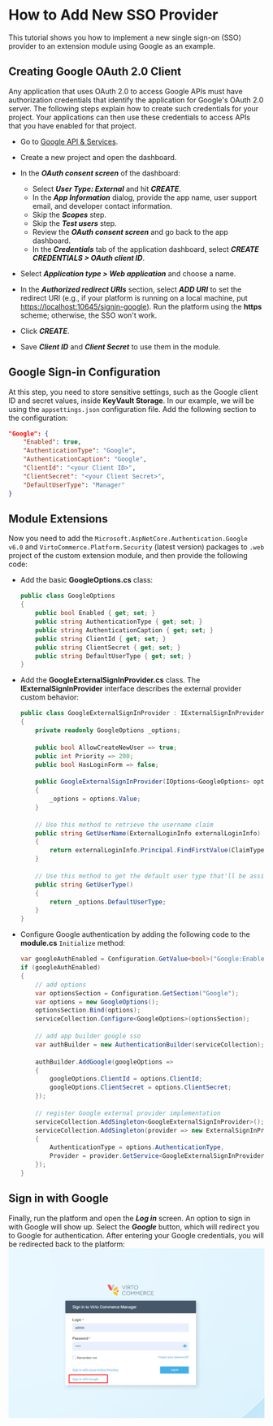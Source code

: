 
# How to Add New SSO Provider
This tutorial shows you how to implement a new single sign-on (SSO) provider to an extension module using Google as an example.

## Creating Google OAuth 2.0 Client
Any application that uses OAuth 2.0 to access Google APIs must have authorization credentials that identify the application for Google's OAuth 2.0 server. The following steps explain how to create such credentials for your project. Your applications can then use these credentials to access APIs that you have enabled for that project.

-   Go to  [Google API & Services](https://console.cloud.google.com/apis).
    
-   Create a new project and open the dashboard.
    
-   In the ***OAuth consent screen*** of the dashboard:
    
    -   Select ***User Type: External*** and hit ***CREATE***.
    -   In the ***App Information*** dialog, provide the app name, user support email, and developer contact information.
    -   Skip the ***Scopes*** step.
    -   Skip the ***Test users*** step.
    -   Review the ***OAuth consent screen*** and go back to the app dashboard.
    -   In the ***Credentials*** tab of the application dashboard, select ***CREATE CREDENTIALS > OAuth client ID***.
-   Select ***Application type > Web application*** and choose a name.
    
-   In the ***Authorized redirect URIs*** section, select ***ADD URI*** to set the redirect URI (e.g., if your platform is running on a local machine, put  [https://localhost:10645/signin-google](https://localhost:10645/signin-google)). Run the platform using the **https** scheme; otherwise, the SSO won't work.
    
-  Click ***CREATE***.
    
-   Save ***Client ID*** and ***Client Secret*** to use them in the module.

## Google Sign-in Configuration

At this step, you need to store sensitive settings, such as the Google client ID and secret values, inside **KeyVault Storage**. In our example, we will be using the `appsettings.json` configuration file. Add the following section to the configuration:

```json
"Google": {
    "Enabled": true,
    "AuthenticationType": "Google",
    "AuthenticationCaption": "Google",
    "ClientId": "<your Client ID>",
    "ClientSecret": "<your Client Secret>",
    "DefaultUserType": "Manager"
}
```

## Module Extensions

Now you need to add the `Microsoft.AspNetCore.Authentication.Google v6.0` and `VirtoCommerce.Platform.Security` (latest version) packages to `.web` project of the custom extension module, and then provide the following code:

-   Add the basic **GoogleOptions.cs** class:
    
    ```csharp
    public class GoogleOptions
    {
        public bool Enabled { get; set; }
        public string AuthenticationType { get; set; }
        public string AuthenticationCaption { get; set; }
        public string ClientId { get; set; }
        public string ClientSecret { get; set; }
        public string DefaultUserType { get; set; }
    }
    ```
    
-   Add the **GoogleExternalSignInProvider.cs** class. The **IExternalSignInProvider** interface describes the external provider custom behavior:
    
    ```csharp
    public class GoogleExternalSignInProvider : IExternalSignInProvider
    {
        private readonly GoogleOptions _options;
    
        public bool AllowCreateNewUser => true;
        public int Priority => 200;
        public bool HasLoginForm => false;
    
        public GoogleExternalSignInProvider(IOptions<GoogleOptions> options)
        {
            _options = options.Value;
        }
    
        // Use this method to retrieve the username claim
        public string GetUserName(ExternalLoginInfo externalLoginInfo)
        {
            return externalLoginInfo.Principal.FindFirstValue(ClaimTypes.Email);
        }
    
        // Use this method to get the default user type that'll be assigned to a new user
        public string GetUserType()
        {
            return _options.DefaultUserType;
        }
    }
    ```
    
-   Configure Google authentication by adding the following code to the  **module.cs** `Initialize` method:
    
    ```csharp
    var googleAuthEnabled = Configuration.GetValue<bool>("Google:Enabled");
    if (googleAuthEnabled)
    {
        // add options
        var optionsSection = Configuration.GetSection("Google");
        var options = new GoogleOptions();
        optionsSection.Bind(options);
        serviceCollection.Configure<GoogleOptions>(optionsSection);
    
        // add app builder google sso
        var authBuilder = new AuthenticationBuilder(serviceCollection);
    
        authBuilder.AddGoogle(googleOptions =>
        {
            googleOptions.ClientId = options.ClientId;
            googleOptions.ClientSecret = options.ClientSecret;
        });
    
        // register Google external provider implementation
        serviceCollection.AddSingleton<GoogleExternalSignInProvider>();
        serviceCollection.AddSingleton(provider => new ExternalSignInProviderConfiguration
        {
            AuthenticationType = options.AuthenticationType,
            Provider = provider.GetService<GoogleExternalSignInProvider>(),
        });
    }
    ```

## Sign in with Google

Finally, run the platform and open the ***Log in*** screen. An option to sign in with Google will show up. Select the ***Google*** button, which will redirect you to Google for authentication. After entering your Google credentials, you will be redirected back to the platform:
![Platform login](../media/google-sso-login.png)
